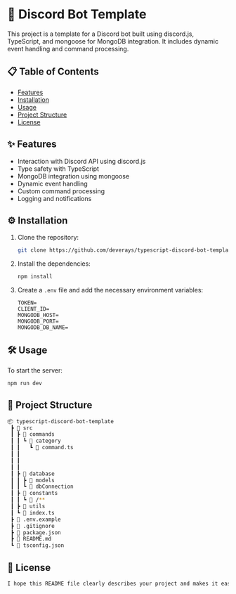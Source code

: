 # 🚀 Discord Bot Template

This project is a template for a Discord bot built using discord.js, TypeScript, and mongoose for MongoDB integration. It includes dynamic event handling and command processing.

## 📋 Table of Contents

- [Features](#features)
- [Installation](#installation)
- [Usage](#usage)
- [Project Structure](#project-structure)
- [License](#license)

## ✨ Features

- Interaction with Discord API using discord.js
- Type safety with TypeScript
- MongoDB integration using mongoose
- Dynamic event handling
- Custom command processing
- Logging and notifications

## ⚙️ Installation

1. Clone the repository:
   ```bash
   git clone https://github.com/deverays/typescript-discord-bot-template.git
   ```
2. Install the dependencies:
   ```bash
   npm install
   ```
3. Create a `.env` file and add the necessary environment variables:
   ```env
   TOKEN=
   CLIENT_ID=
   MONGODB_HOST=
   MONGODB_PORT=
   MONGODB_DB_NAME=
   ```

## 🛠 Usage

To start the server:

```bash
npm run dev
```

## 📂 Project Structure

```bash
📦 typescript-discord-bot-template
 ┣ 📂 src
 ┃ ┣ 📂 commands
 ┃ ┃ ┗ 📂 category
 ┃ ┃   ┗ 📜 command.ts
 ┃ ┃
 ┃ ┃
 ┃ ┃
 ┃ ┣ 📂 database
 ┃ ┃ ┣ 📂 models
 ┃ ┃ ┗ 📜 dbConnection
 ┃ ┣ 📂 constants
 ┃ ┃ ┗ 📜 /**
 ┃ ┣ 📂 utils
 ┃ ┗ 📜 index.ts
 ┣ 📜 .env.example
 ┣ 📜 .gitignore
 ┣ 📜 package.json
 ┣ 📜 README.md
 ┗ 📜 tsconfig.json
```

## 📄 License

```bash
I hope this README file clearly describes your project and makes it easier for other developers to understand and contribute! Let me know if you need any further changes or additions.
```
